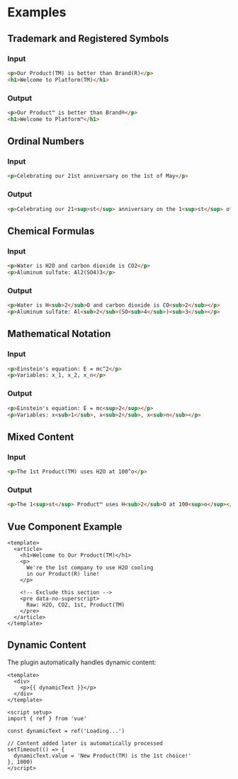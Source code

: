 # Examples

## Trademark and Registered Symbols

### Input
```html
<p>Our Product(TM) is better than Brand(R)</p>
<h1>Welcome to Platform(TM)</h1>
```

### Output
```html
<p>Our Product™ is better than Brand®</p>
<h1>Welcome to Platform™</h1>
```

## Ordinal Numbers

### Input
```html
<p>Celebrating our 21st anniversary on the 1st of May</p>
```

### Output
```html
<p>Celebrating our 21<sup>st</sup> anniversary on the 1<sup>st</sup> of May</p>
```

## Chemical Formulas

### Input
```html
<p>Water is H2O and carbon dioxide is CO2</p>
<p>Aluminum sulfate: Al2(SO4)3</p>
```

### Output
```html
<p>Water is H<sub>2</sub>O and carbon dioxide is CO<sub>2</sub></p>
<p>Aluminum sulfate: Al<sub>2</sub>(SO<sub>4</sub>)<sub>3</sub></p>
```

## Mathematical Notation

### Input
```html
<p>Einstein's equation: E = mc^2</p>
<p>Variables: x_1, x_2, x_n</p>
```

### Output
```html
<p>Einstein's equation: E = mc<sup>2</sup></p>
<p>Variables: x<sub>1</sub>, x<sub>2</sub>, x<sub>n</sub></p>
```

## Mixed Content

### Input
```html
<p>The 1st Product(TM) uses H2O at 100^o</p>
```

### Output
```html
<p>The 1<sup>st</sup> Product™ uses H<sub>2</sub>O at 100<sup>o</sup></p>
```

## Vue Component Example

```vue
<template>
  <article>
    <h1>Welcome to Our Product(TM)</h1>
    <p>
      We're the 1st company to use H2O cooling
      in our Product(R) line!
    </p>
    
    <!-- Exclude this section -->
    <pre data-no-superscript>
      Raw: H2O, CO2, 1st, Product(TM)
    </pre>
  </article>
</template>
```

## Dynamic Content

The plugin automatically handles dynamic content:

```vue
<template>
  <div>
    <p>{{ dynamicText }}</p>
  </div>
</template>

<script setup>
import { ref } from 'vue'

const dynamicText = ref('Loading...')

// Content added later is automatically processed
setTimeout(() => {
  dynamicText.value = 'New Product(TM) is the 1st choice!'
}, 1000)
</script>
```